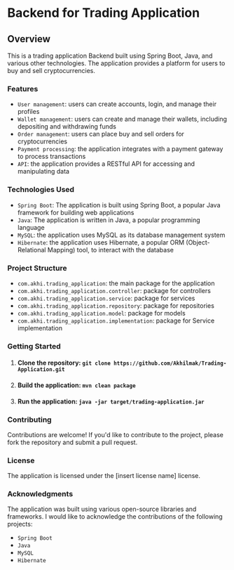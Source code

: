 # Backend for Trading Application


## Overview

This is a trading application Backend built using Spring Boot, Java, and various other technologies. The application provides a platform for users to buy and sell cryptocurrencies.

### Features

* `User management`: users can create accounts, login, and manage their profiles
* `Wallet management`: users can create and manage their wallets, including depositing and withdrawing funds
* `Order management`: users can place buy and sell orders for cryptocurrencies
* `Payment processing`: the application integrates with a payment gateway to process transactions
* `API`: the application provides a RESTful API for accessing and manipulating data

### Technologies Used

* `Spring Boot`: The application is built using Spring Boot, a popular Java framework for building web applications
* `Java`: The application is written in Java, a popular programming language
* `MySQL`: the application uses MySQL as its database management system
* `Hibernate`: the application uses Hibernate, a popular ORM (Object-Relational Mapping) tool, to interact with the database


### Project Structure

* `com.akhi.trading_application`: the main package for the application
* `com.akhi.trading_application.controller`: package for controllers
* `com.akhi.trading_application.service`: package for services
* `com.akhi.trading_application.repository`: package for repositories
* `com.akhi.trading_application.model`: package for models
* `com.akhi.trading_application.implementation`: package for Service implementation
<!-- ### API Documentation

The API documentation is available at [insert link to API documentation]. -->

### Getting Started

1. #### Clone the repository: `git clone https://github.com/Akhilmak/Trading-Application.git`
2. #### Build the application: `mvn clean package`
3. #### Run the application: `java -jar target/trading-application.jar`

### Contributing

Contributions are welcome! If you'd like to contribute to the project, please fork the repository and submit a pull request.

### License

The application is licensed under the [insert license name] license.

### Acknowledgments

The application was built using various open-source libraries and frameworks. I would like to acknowledge the contributions of the following projects:

* `Spring Boot`
* `Java`
* `MySQL`
* `Hibernate`
